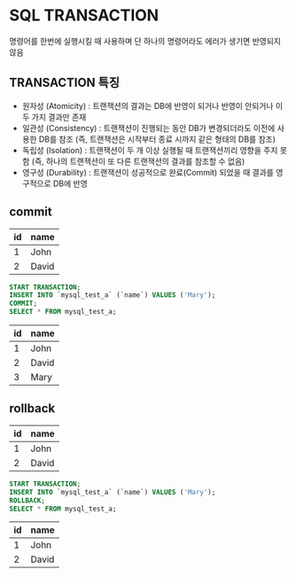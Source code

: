 # SQL TRANSACTION

명령어를 한번에 실행시킬 때 사용하며 단 하나의 명령어라도 에러가 생기면 반영되지 않음

## TRANSACTION 특징

- 원자성 (Atomicity) : 트랜잭션의 결과는 DB에 반영이 되거나 반영이 안되거나 이 두 가지 결과만 존재
- 일관성 (Consistency) : 트랜잭션이 진행되는 동안 DB가 변경되더라도 이전에 사용한 DB를 참조 (즉, 트랜잭션은 시작부터 종료 시까지 같은 형태의 DB를 참조)
- 독립성 (Isolation) : 트랜잭션이 두 개 이상 실행될 때 트랜잭션끼리 영향을 주지 못함 (즉, 하나의 트랜잭션이 또 다른 트랜잭션의 결과를 참조할 수 없음)
- 영구성 (Durability) : 트랜잭션이 성공적으로 완료(Commit) 되었을 때 결과를 영구적으로 DB에 반영

## commit

|id|name|
|-|-|
|1|John|
|2|David|

```sql
START TRANSACTION;
INSERT INTO `mysql_test_a` (`name`) VALUES ('Mary');
COMMIT;
SELECT * FROM mysql_test_a;
```

|id|name|
|-|-|
|1|John|
|2|David|
|3|Mary|

## rollback

|id|name|
|-|-|
|1|John|
|2|David|

```sql
START TRANSACTION;
INSERT INTO `mysql_test_a` (`name`) VALUES ('Mary');
ROLLBACK;
SELECT * FROM mysql_test_a;
```

|id|name|
|-|-|
|1|John|
|2|David|
